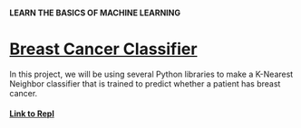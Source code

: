 #### LEARN THE BASICS OF MACHINE LEARNING
# [Breast Cancer Classifier](https://www.codecademy.com/courses/machine-learning/projects/knn-project)
In this project, we will be using several Python libraries to make a K-Nearest Neighbor classifier that is trained to predict whether a patient has breast cancer.

#### [Link to Repl](https://repl.it/@lendoo73/BreastCancerClassifier#README.md)
